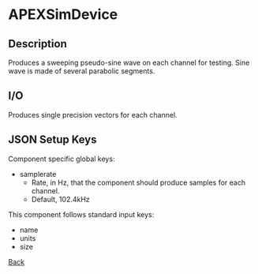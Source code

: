 # APEXSimDevice

## Description

Produces a sweeping pseudo-sine wave on each channel for testing. Sine wave is made of several parabolic segments.

## I/O

Produces single precision vectors for each channel.

## JSON Setup Keys

Component specific global keys:

* samplerate
  * Rate, in Hz, that the component should produce samples for each channel.
  * Default, 102.4kHz

This component follows standard input keys:

* name
* units
* size

[Back](../../../phoenix-doc/Components/Inputs/PhoenixComponents.md)
